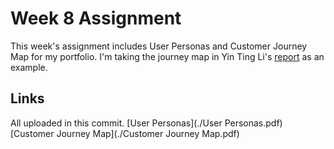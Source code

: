 # Week 8 Assignment
This week's assignment includes User Personas and Customer Journey Map for my portfolio.
I'm taking the journey map in Yin Ting Li's [report](https://classroom.acehub.hk/sites/default/files/pictures/1155081729.pdf) as an example.

## Links
All uploaded in this commit.
[User Personas](./User Personas.pdf)
[Customer Journey Map](./Customer Journey Map.pdf)